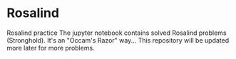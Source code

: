 # Rosalind
Rosalind practice
The jupyter notebook contains solved Rosalind problems (Stronghold). It's an "Occam's Razor" way...
This repository will be updated more later for more problems.
